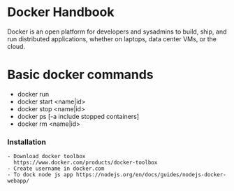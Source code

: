 

# Docker Handbook



Docker is an open platform for developers and sysadmins to build, ship, and run distributed applications, whether on laptops, data center VMs, or the cloud.

# Basic docker commands

  - docker run <image>
  - docker start <name|id>
  - docker stop <name|id>
  - docker ps [-a include stopped containers]
  - docker rm <name|id>
  
### Installation
    - Download docker toolbox
      https://www.docker.com/products/docker-toolbox
    - Create username in docker.com
    - To dock node js app https://nodejs.org/en/docs/guides/nodejs-docker-webapp/
